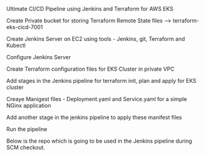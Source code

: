 Ultimate CI/CD Pipeline using Jenkins and Terraform for AWS EKS

Create Private bucket for storing Terraform Remote State files --> terraform-eks-cicd-7001

Create Jenkins Server on EC2 using tools - Jenkins, git, Terraform and Kubectl

Configure Jenkins Server

Create Terraform configuration files for EKS Cluster in private VPC

Add stages in the Jenkins pipeline for terraform init, plan and apply for EKS cluster

Creaye Manigest files - Deployment.yaml and Service.yaml for a simple NGinx application

Add another stage in the jenkins pipeline to apply these manifest files

Run the pipeline

Below is the repo which is going to be used in the Jenkins pipeline during SCM checkout.



